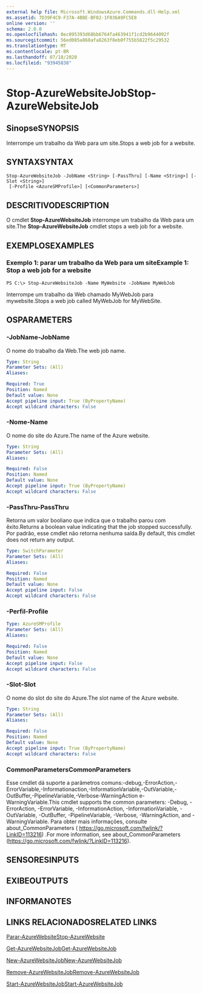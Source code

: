 ```yaml
---
external help file: Microsoft.WindowsAzure.Commands.dll-Help.xml
ms.assetid: 7D39F4C9-F37A-4BBE-BF02-1F036A9FC5E8
online version: ''
schema: 2.0.0
ms.openlocfilehash: 0ec095393d68bb6764fa463941f1cd2b9644092f
ms.sourcegitcommit: 56ed085a868afa8263f8eb0f755b5822f5c29532
ms.translationtype: MT
ms.contentlocale: pt-BR
ms.lasthandoff: 07/18/2020
ms.locfileid: "93945838"
---
```

# <span data-ttu-id="8598b-101">Stop-AzureWebsiteJob</span><span class="sxs-lookup"><span data-stu-id="8598b-101">Stop-AzureWebsiteJob</span></span>

## <span data-ttu-id="8598b-102">Sinopse</span><span class="sxs-lookup"><span data-stu-id="8598b-102">SYNOPSIS</span></span>
<span data-ttu-id="8598b-103">Interrompe um trabalho da Web para um site.</span><span class="sxs-lookup"><span data-stu-id="8598b-103">Stops a web job for a website.</span></span>

## <span data-ttu-id="8598b-104">SYNTAX</span><span class="sxs-lookup"><span data-stu-id="8598b-104">SYNTAX</span></span>

```
Stop-AzureWebsiteJob -JobName <String> [-PassThru] [-Name <String>] [-Slot <String>]
 [-Profile <AzureSMProfile>] [<CommonParameters>]
```

## <span data-ttu-id="8598b-105">DESCRITIVO</span><span class="sxs-lookup"><span data-stu-id="8598b-105">DESCRIPTION</span></span>
<span data-ttu-id="8598b-106">O cmdlet **Stop-AzureWebsiteJob** interrompe um trabalho da Web para um site.</span><span class="sxs-lookup"><span data-stu-id="8598b-106">The **Stop-AzureWebsiteJob** cmdlet stops a web job for a website.</span></span>

## <span data-ttu-id="8598b-107">EXEMPLOS</span><span class="sxs-lookup"><span data-stu-id="8598b-107">EXAMPLES</span></span>

### <span data-ttu-id="8598b-108">Exemplo 1: parar um trabalho da Web para um site</span><span class="sxs-lookup"><span data-stu-id="8598b-108">Example 1: Stop a web job for a website</span></span>
```
PS C:\> Stop-AzureWebsiteJob -Name MyWebsite -JobName MyWebJob
```

<span data-ttu-id="8598b-109">Interrompe um trabalho da Web chamado MyWebJob para mywebsite.</span><span class="sxs-lookup"><span data-stu-id="8598b-109">Stops a web job called MyWebJob for MyWebSite.</span></span>

## <span data-ttu-id="8598b-110">OS</span><span class="sxs-lookup"><span data-stu-id="8598b-110">PARAMETERS</span></span>

### <span data-ttu-id="8598b-111">-JobName</span><span class="sxs-lookup"><span data-stu-id="8598b-111">-JobName</span></span>
<span data-ttu-id="8598b-112">O nome do trabalho da Web.</span><span class="sxs-lookup"><span data-stu-id="8598b-112">The web job name.</span></span>

```yaml
Type: String
Parameter Sets: (All)
Aliases: 

Required: True
Position: Named
Default value: None
Accept pipeline input: True (ByPropertyName)
Accept wildcard characters: False
```

### <span data-ttu-id="8598b-113">-Nome</span><span class="sxs-lookup"><span data-stu-id="8598b-113">-Name</span></span>
<span data-ttu-id="8598b-114">O nome do site do Azure.</span><span class="sxs-lookup"><span data-stu-id="8598b-114">The name of the Azure website.</span></span>

```yaml
Type: String
Parameter Sets: (All)
Aliases: 

Required: False
Position: Named
Default value: None
Accept pipeline input: True (ByPropertyName)
Accept wildcard characters: False
```

### <span data-ttu-id="8598b-115">-PassThru</span><span class="sxs-lookup"><span data-stu-id="8598b-115">-PassThru</span></span>
<span data-ttu-id="8598b-116">Retorna um valor booliano que indica que o trabalho parou com êxito.</span><span class="sxs-lookup"><span data-stu-id="8598b-116">Returns a boolean value indicating that the job stopped successfully.</span></span>
<span data-ttu-id="8598b-117">Por padrão, esse cmdlet não retorna nenhuma saída.</span><span class="sxs-lookup"><span data-stu-id="8598b-117">By default, this cmdlet does not return any output.</span></span>

```yaml
Type: SwitchParameter
Parameter Sets: (All)
Aliases: 

Required: False
Position: Named
Default value: None
Accept pipeline input: False
Accept wildcard characters: False
```

### <span data-ttu-id="8598b-118">-Perfil</span><span class="sxs-lookup"><span data-stu-id="8598b-118">-Profile</span></span>
```yaml
Type: AzureSMProfile
Parameter Sets: (All)
Aliases: 

Required: False
Position: Named
Default value: None
Accept pipeline input: False
Accept wildcard characters: False
```

### <span data-ttu-id="8598b-119">-Slot</span><span class="sxs-lookup"><span data-stu-id="8598b-119">-Slot</span></span>
<span data-ttu-id="8598b-120">O nome do slot do site do Azure.</span><span class="sxs-lookup"><span data-stu-id="8598b-120">The slot name of the Azure website.</span></span>

```yaml
Type: String
Parameter Sets: (All)
Aliases: 

Required: False
Position: Named
Default value: None
Accept pipeline input: True (ByPropertyName)
Accept wildcard characters: False
```

### <span data-ttu-id="8598b-121">CommonParameters</span><span class="sxs-lookup"><span data-stu-id="8598b-121">CommonParameters</span></span>
<span data-ttu-id="8598b-122">Esse cmdlet dá suporte a parâmetros comuns:-debug,-ErrorAction,-ErrorVariable,-Informationaction,-InformationVariable,-OutVariable,-OutBuffer,-PipelineVariable,-Verbose-WarningAction e-WarningVariable.</span><span class="sxs-lookup"><span data-stu-id="8598b-122">This cmdlet supports the common parameters: -Debug, -ErrorAction, -ErrorVariable, -InformationAction, -InformationVariable, -OutVariable, -OutBuffer, -PipelineVariable, -Verbose, -WarningAction, and -WarningVariable.</span></span> <span data-ttu-id="8598b-123">Para obter mais informações, consulte about_CommonParameters ( https://go.microsoft.com/fwlink/?LinkID=113216) .</span><span class="sxs-lookup"><span data-stu-id="8598b-123">For more information, see about_CommonParameters (https://go.microsoft.com/fwlink/?LinkID=113216).</span></span>

## <span data-ttu-id="8598b-124">SENSORES</span><span class="sxs-lookup"><span data-stu-id="8598b-124">INPUTS</span></span>

## <span data-ttu-id="8598b-125">EXIBE</span><span class="sxs-lookup"><span data-stu-id="8598b-125">OUTPUTS</span></span>

## <span data-ttu-id="8598b-126">INFORMA</span><span class="sxs-lookup"><span data-stu-id="8598b-126">NOTES</span></span>

## <span data-ttu-id="8598b-127">LINKS RELACIONADOS</span><span class="sxs-lookup"><span data-stu-id="8598b-127">RELATED LINKS</span></span>

[<span data-ttu-id="8598b-128">Parar-AzureWebsite</span><span class="sxs-lookup"><span data-stu-id="8598b-128">Stop-AzureWebsite</span></span>](./Stop-AzureWebsite.md)

[<span data-ttu-id="8598b-129">Get-AzureWebsiteJob</span><span class="sxs-lookup"><span data-stu-id="8598b-129">Get-AzureWebsiteJob</span></span>](./Get-AzureWebsiteJob.md)

[<span data-ttu-id="8598b-130">New-AzureWebsiteJob</span><span class="sxs-lookup"><span data-stu-id="8598b-130">New-AzureWebsiteJob</span></span>](./New-AzureWebsiteJob.md)

[<span data-ttu-id="8598b-131">Remove-AzureWebsiteJob</span><span class="sxs-lookup"><span data-stu-id="8598b-131">Remove-AzureWebsiteJob</span></span>](./Remove-AzureWebsiteJob.md)

[<span data-ttu-id="8598b-132">Start-AzureWebsiteJob</span><span class="sxs-lookup"><span data-stu-id="8598b-132">Start-AzureWebsiteJob</span></span>](./Start-AzureWebsiteJob.md)


